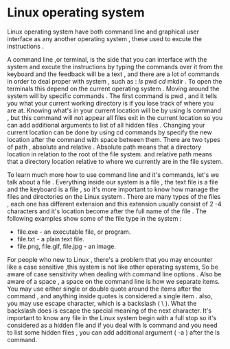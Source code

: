 # Linux operating system

Linux operating system have both command line and graphical user interface as any another operating system , these used  to excute the instructions .

A command line ,or terminal, is the side that you can interface with the system and excute the instructions by typing the commands over it from the keyboard and the feedback will be a text , and there are a lot of commands in order to deal proper with system , such as :  *ls* pwd  *cd* mkdir . To open the terminals this depend on the current operating system .
Moving around the system will by specific commands . The first command is pwd , and it tells you what your current working directory is if you lose track of where you are at. Knowing what's in your current location will be by using ls command , but this command will not appear all files exit in the current location so you can add additional arguments to list of all hidden files .
Changing your current location can be done by using cd commands by specify the new location after the command with space between them.
There are two types of path , absolute and relative . Absolute path means that a directory location in relation to the root of the file system. and relative path means that a  directory location relative to where we currently are in the file system.

To learn much more how to use command line and it's commands, let's we talk about a file . Everything inside our system is a file , the text file is a file and the keyboard is a file , so it's more important to know how manage the files and directories on the Linux system . There are many types of the files , each one has different extension and this extension usually consist of 2 -4 characters and it's location become after the full name of the file . The following examples show some of the file type in the system :

- file.exe - an executable file, or program.
- file.txt - a plain text file.
- file.png, file.gif, file.jpg - an image.

For people who new to Linux , there's a problem that you may encounter like a case sensitive ,this system is not like other operating systems, So be aware of case sensitivity when dealing with command line options .
Also be aware of a space , a space on the command line is how we separate items.
You may use either single or double quote around the items after the command , and anything inside quotes is considered a single item . also, you may use escape character, which is a backslash ( \ ). What the backslash does is escape  the special meaning of the next character.
It's important to know any file in the Linux system begin with a full stop so it's considered as a hidden file and if you deal with ls command and you need to list some hidden files , you can add additional argument  ( -a ) after the ls command.
